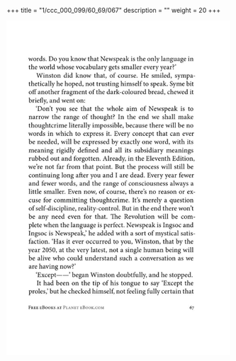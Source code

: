 +++
title = "1/ccc_000_099/60_69/067"
description = ""
weight = 20
+++

<img class="center-fit-jpg" src="/jpg_/out_jpg_1984__067.jpg" ></img>

